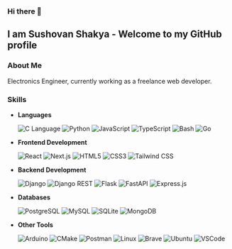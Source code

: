 ### Hi there 👋

## I am Sushovan Shakya - Welcome to my GitHub profile

### About Me

Electronics Engineer, currently working as a freelance web developer.

### Skills

- **Languages**

  ![C Language](https://img.shields.io/badge/C_Language-%2300599C?style=for-the-badge&logo=c&logoColor=white)
  ![Python](https://img.shields.io/badge/Python-3670A0?style=for-the-badge&logo=python&logoColor=ffdd54)
  ![JavaScript](https://img.shields.io/badge/JavaScript-323330?style=for-the-badge&logo=javascript&logoColor=F7DF1E)
  ![TypeScript](https://img.shields.io/badge/TypeScript-007ACC?style=for-the-badge&logo=typescript&logoColor=white)
  ![Bash](https://img.shields.io/badge/Bash-4EAA25?style=for-the-badge&logo=gnubash&logoColor=fff)
  ![Go](https://img.shields.io/badge/Go-%2300ADD8?style=for-the-badge&logo=go&logoColor=white)

- **Frontend Development**

  ![React](https://img.shields.io/badge/React-20232A?style=for-the-badge&logo=react&logoColor=61DAFB)
  ![Next.js](https://img.shields.io/badge/Next.js-black?style=for-the-badge&logo=next.js&logoColor=white)
  ![HTML5](https://img.shields.io/badge/HTML5-E34F26?style=for-the-badge&logo=html5&logoColor=white)
  ![CSS3](https://img.shields.io/badge/CSS3-1572B6?style=for-the-badge&logo=css3&logoColor=white)
  ![Tailwind CSS](https://img.shields.io/badge/Tailwind_CSS-38B2AC?style=for-the-badge&logo=tailwind-css&logoColor=white)

- **Backend Development**

  ![Django](https://img.shields.io/badge/Django-%23092E20?style=for-the-badge&logo=django&logoColor=white)
  ![Django REST](https://img.shields.io/badge/Django_REST-ff1709?style=for-the-badge&logo=django&logoColor=white&color=ff1709&labelColor=gray)
  ![Flask](https://img.shields.io/badge/Flask-%23000?style=for-the-badge&logo=flask&logoColor=white)
  ![FastAPI](https://img.shields.io/badge/FastAPI-005571?style=for-the-badge&logo=fastapi&logoColor=white)
  ![Express.js](https://img.shields.io/badge/Express.js-000000?style=for-the-badge&logo=express&logoColor=white)

- **Databases**

  ![PostgreSQL](https://img.shields.io/badge/PostgreSQL-%23316192?style=for-the-badge&logo=postgresql&logoColor=white)
  ![MySQL](https://img.shields.io/badge/MySQL-%2300f?style=for-the-badge&logo=mysql&logoColor=white)
  ![SQLite](https://img.shields.io/badge/SQLite-%2307405e?style=for-the-badge&logo=sqlite&logoColor=white)
  ![MongoDB](https://img.shields.io/badge/MongoDB-%234ea94b?style=for-the-badge&logo=mongodb&logoColor=white)

- **Other Tools**

  ![Arduino](https://img.shields.io/badge/Arduino-00979D?style=for-the-badge&logo=arduino&logoColor=white)
  ![CMake](https://img.shields.io/badge/CMake-%23008FBA?style=for-the-badge&logo=cmake&logoColor=white)
  ![Postman](https://img.shields.io/badge/Postman-FF6C37?style=for-the-badge&logo=postman&logoColor=white)
  ![Linux](https://img.shields.io/badge/Linux-FCC624?style=for-the-badge&logo=linux&logoColor=black)
  ![Brave](https://img.shields.io/badge/Brave-FB542B?style=for-the-badge&logo=brave&logoColor=white)
  ![Ubuntu](https://img.shields.io/badge/Ubuntu-E95420?style=for-the-badge&logo=ubuntu&logoColor=white)
  ![VSCode](https://img.shields.io/badge/VSCode-007ACC?style=for-the-badge&logo=visual-studio-code&logoColor=white)
